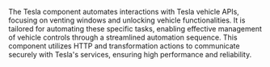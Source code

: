 The Tesla component automates interactions with Tesla vehicle APIs, focusing on venting windows and unlocking vehicle functionalities. It is tailored for automating these specific tasks, enabling effective management of vehicle controls through a streamlined automation sequence. This component utilizes HTTP and transformation actions to communicate securely with Tesla's services, ensuring high performance and reliability.
